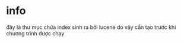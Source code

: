 # info

đây là thư mục chứa index sinh ra bởi lucene do vậy cần tạo trước khi chương trình được chạy